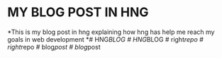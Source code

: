 # MY BLOG POST IN HNG #
*This is my blog post in hng explaining how hng has help me reach my goals in web development  *#   H N G _ B L O G  
 #   H N G _ B L O G  
 #   r i g h t _ r e p o  
 #   r i g h t _ r e p o  
 #   b l o g _ p o s t  
 #   b l o g _ p o s t  
                           